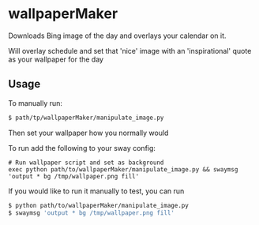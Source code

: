 # wallpaperMaker
Downloads Bing image of the day and overlays your calendar on it.

Will overlay schedule and set that 'nice' image with an 'inspirational' quote as your wallpaper for the day

## Usage
To manually run:
```bash
$ path/tp/wallpaperMaker/manipulate_image.py
```
Then set your wallpaper how you normally would

To run add the following to your sway config:

```bash{.line-numbers}
# Run wallpaper script and set as background
exec python path/to/wallpaperMaker/manipulate_image.py && swaymsg 'output * bg /tmp/wallpaper.png fill'
```

If you would like to run it manually to test, you can run
```bash
$ python path/to/wallpaperMaker/manipulate_image.py
$ swaymsg 'output * bg /tmp/wallpaper.png fill'
```
